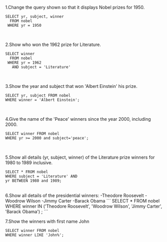 1.Change the query shown so that it displays Nobel prizes for 1950.
```
SELECT yr, subject, winner
  FROM nobel
 WHERE yr = 1950
```
<br>

2.Show who won the 1962 prize for Literature.
```
SELECT winner
  FROM nobel
 WHERE yr = 1962
   AND subject = 'Literature'
```
<br>

3.Show the year and subject that won 'Albert Einstein' his prize.
```
SELECT yr, subject FROM nobel
WHERE winner = 'Albert Einstein';
```
<br>

4.Give the name of the 'Peace' winners since the year 2000, including 2000.
```
SELECT winner FROM nobel
WHERE yr >= 2000 and subject='peace';
```
<br>

5.Show all details (yr, subject, winner) of the Literature prize winners for 1980 to 1989 inclusive.
```
SELECT * FROM nobel 
WHERE subject = 'Literature' AND
yr BETWEEN 1980 and 1989;
```
<br>
6.Show all details of the presidential winners:
-Theodore Roosevelt
-Woodrow Wilson
-Jimmy Carter
-Barack Obama
```
SELECT * FROM nobel
WHERE winner IN ('Theodore Roosevelt',
                  'Woodrow Wilson',
                  'Jimmy Carter',
                  'Barack Obama') ;
```
<br>

7.Show the winners with first name John
```
SELECT winner FROM nobel
WHERE winner LIKE 'John%';

```

<br>


```
```

<br>
